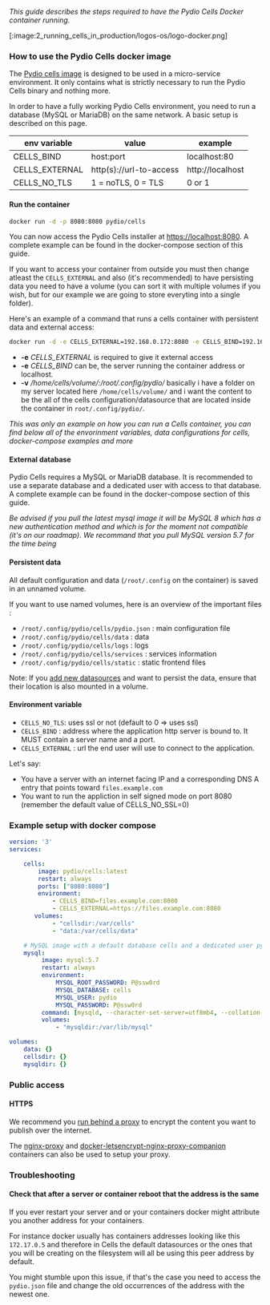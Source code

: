 _This guide describes the steps required to have the Pydio Cells Docker container running._

[:image:2_running_cells_in_production/logos-os/logo-docker.png]

### How to use the Pydio Cells docker image

The [Pydio cells image](https://hub.docker.com/r/pydio/cells/) is designed to be used in a micro-service environment. It only contains what is strictly necessary to run the Pydio Cells binary and nothing more.

In order to have a fully working Pydio Cells environment, you need to run a database (MySQL or MariaDB) on the same network. A basic setup is described on this page.

| env variable   | value                   | example          |
| -------------- | ----------------------- | ---------------- |
| CELLS_BIND     | host:port               | localhost:80     |
| CELLS_EXTERNAL | http(s)://url-to-access | http://localhost |
| CELLS_NO_TLS   | 1 = noTLS, 0 = TLS      | 0 or 1           |

#### Run the container

```sh
docker run -d -p 8080:8080 pydio/cells
```

You can now access the Pydio Cells installer at [https://localhost:8080](https://localhost:8080). A complete example can be found in the docker-compose section of this guide.

If you want to access your container from outside you must then change atleast the `CELLS_EXTERNAL` and also (it's recommended) to have persisting data you need to have a volume (you can sort it with multiple volumes if you wish, but for our example we are going to store everyting into a single folder).

Here's an example of a command that runs a cells container with persistent data and external access:

```sh
docker run -d -e CELLS_EXTERNAL=192.168.0.172:8080 -e CELLS_BIND=192.168.0.172:8080 -p 8080:8080 -v /home/cells/volume/:/root/.config/pydio/ pydio/cells
```

* **-e** *CELLS_EXTERNAL* is required to give it external access
* **-e** *CELLS_BIND* can be, the server running the container address or localhost.
* **-v** */home/cells/volume/:/root/.config/pydio/* basically i have a folder on my server located here `/home/cells/volume/` and i want the content to be the all of the cells configuration/datasource that are located inside the container in `root/.config/pydio/`.

_This was only an example on how you can run a Cells container, you can find below all of the envorinment variables, data configurations for cells, docker-compose examples and more_


#### External database

Pydio Cells requires a MySQL or MariaDB database. It is recommended to use a separate database and a dedicated user with access to that database. A complete example can be found in the docker-compose section of this guide.

_Be advised if you pull the latest mysql image it will be MySQL 8 which has a new authentication method and which is for the moment not compatible (it's on our roadmap)_.
_We recommand that you pull MySQL version 5.7 for the time being_

#### Persistent data

All default configuration and data (`/root/.config` on the container) is saved in an unnamed volume.

If you want to use named volumes, here is an overview of the important files :

- `/root/.config/pydio/cells/pydio.json` : main configuration file
- `/root/.config/pydio/cells/data` : data
- `/root/.config/pydio/cells/logs` : logs
- `/root/.config/pydio/cells/services` : services information
- `/root/.config/pydio/cells/static` : static frontend files

Note: If you [add new datasources](https://pydio.com/fr/docs/cells/v1/managing-datasources) and want to persist the data, ensure that their location is also mounted in a volume.

#### Environment variable

- `CELLS_NO_TLS`: uses ssl or not (default to 0 => uses ssl)
- `CELLS_BIND` : address where the application http server is bound to. It MUST contain a server name and a port.
- `CELLS_EXTERNAL` : url the end user will use to connect to the application.

Let's say:

- You have a server with an internet facing IP and a corresponding DNS A entry that points toward `files.example.com`
- You want to run the appliction in self signed mode on port 8080 (remember the default value of CELLS_NO_SSL=0)

### Example setup with docker compose

```yaml
version: '3'
services:

    cells:
        image: pydio/cells:latest
        restart: always
        ports: ["8080:8080"]
        environment:
            - CELLS_BIND=files.example.com:8080
            - CELLS_EXTERNAL=https://files.example.com:8080
       volumes: 
            - "cellsdir:/var/cells"
            - "data:/var/cells/data"

    # MySQL image with a default database cells and a dedicated user pydio
    mysql:
         image: mysql:5.7
         restart: always
         environment:
             MYSQL_ROOT_PASSWORD: P@ssw0rd
             MYSQL_DATABASE: cells
             MYSQL_USER: pydio
             MYSQL_PASSWORD: P@ssw0rd
         command: [mysqld, --character-set-server=utf8mb4, --collation-server=utf8mb4_unicode_ci]
         volumes:
             - "mysqldir:/var/lib/mysql"

volumes:
    data: {}
    cellsdir: {}
    mysqldir: {}
```

### Public access

#### HTTPS

We recommend you [run behind a proxy](https://pydio.com/en/docs/kb/devops) to encrypt the content you want to publish over the internet.

The [nginx-proxy](https://github.com/jwilder/nginx-proxy) and [docker-letsencrypt-nginx-proxy-companion](https://github.com/JrCs/docker-letsencrypt-nginx-proxy-companion) containers can also be used to setup your proxy.

### Troubleshooting 

#### Check that after a server or container reboot that the address is the same

If you ever restart your server and or your containers docker might attribute you another address for your containers.

For instance docker usually has containers addresses looking like this `172.17.0.5` and therefore in Cells the default datasources or the ones that you will be creating on the filesystem will all be using this peer address by default.

You might stumble upon this issue, if that's the case you need to access the `pydio.json` file and change the old occurrences of the address with the newest one.
